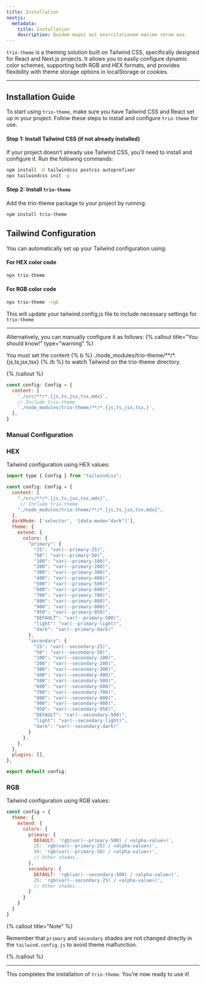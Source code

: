 ```yaml
---
title: Installation
nextjs:
  metadata:
    title: Installation
    description: Quidem magni aut exercitationem maxime rerum eos.
---
```


`trio-theme` is a theming solution built on Tailwind CSS, specifically designed for React and Next.js projects. It allows you to easily configure dynamic color schemes, supporting both RGB and HEX formats, and provides flexibility with theme storage options in localStorage or cookies.

---

## Installation Guide

To start using `trio-theme`, make sure you have Tailwind CSS and React set up in your project. Follow these steps to install and configure `trio-theme` for use.

#### Step 1: Install Tailwind CSS (if not already installed)

If your project doesn’t already use Tailwind CSS, you’ll need to install and configure it. Run the following commands:


```bash 
npm install -D tailwindcss postcss autoprefixer
npx tailwindcss init -p
```

#### Step 2: Install `trio-theme`
Add the trio-theme package to your project by running:
```bash
npm install trio-theme
```

## Tailwind Configuration
You can automatically set up your Tailwind configuration using:

#### For HEX color code
```bash
npx trio-theme
```
#### For RGB color code
```bash
npx trio-theme -rgb
```
This will update your tailwind.config.js file to include necessary settings for `trio-theme`

---

Alternatively, you can manually configure it as follows:
{% callout title="You should know!" type="warning" %}

You must set the content
{% b %}
./node_modules/trio-theme/\*\*/\*.{js,ts,jsx,tsx}
{% /b %}
to watch Tailwind on the trio-theme directory.

{% /callout %}

```js
const config: Config = {
  content: [
    './src/**/*.{js,ts,jsx,tsx,mdx}',
    // Include trio-theme
    './node_modules/trio-theme/**/*.{js,ts,jsx,tsx,}',
  ],
}
```

### Manual Configuration 
### HEX
Tailwind configuration using HEX values:
```js
import type { Config } from "tailwindcss";

const config: Config = {
  content: [
    "./src/**/*.{js,ts,jsx,tsx,mdx}",
     // Include trio-theme
    "./node_modules/trio-theme/**/*.{js,ts,jsx,tsx,mdx}",
  ],
  darkMode: ['selector', '[data-mode="dark"]'],
  theme: {
    extend: {
      colors: {
        "primary": {
          "25": "var(--primary-25)",
          "50": "var(--primary-50)",
          "100": "var(--primary-100)",
          "200": "var(--primary-200)",
          "300": "var(--primary-300)",
          "400": "var(--primary-400)",
          "500": "var(--primary-500)",
          "600": "var(--primary-600)",
          "700": "var(--primary-700)",
          "800": "var(--primary-800)",
          "900": "var(--primary-900)",
          "950": "var(--primary-950)",
          "DEFAULT": "var(--primary-500)",
          "light": "var(--primary-light)",
          "dark": "var(--primary-dark)"
        },
        "secondary": {
          "25": "var(--secondary-25)",
          "50": "var(--secondary-50)",
          "100": "var(--secondary-100)",
          "200": "var(--secondary-200)",
          "300": "var(--secondary-300)",
          "400": "var(--secondary-400)",
          "500": "var(--secondary-500)",
          "600": "var(--secondary-600)",
          "700": "var(--secondary-700)",
          "800": "var(--secondary-800)",
          "900": "var(--secondary-900)",
          "950": "var(--secondary-950)",
          "DEFAULT": "var(--secondary-500)",
          "light": "var(--secondary-light)",
          "dark": "var(--secondary-dark)"
        }
      },
    },
  },
  plugins: [],
};

export default config;
```

### RGB
Tailwind configuration using RGB values:
```js
const config = {
  theme: {
    extend: {
      colors: {
        primary: {
          DEFAULT: 'rgb(var(--primary-500) / <alpha-value>)',
          25: 'rgb(var(--primary-25) / <alpha-value>)',
          50: 'rgb(var(--primary-50) / <alpha-value>)',
          // Other shades...
        },
        secondary: {
          DEFAULT: 'rgb(var(--secondary-500) / <alpha-value>)',
          25: 'rgb(var(--secondary-25) / <alpha-value>)',
          // Other shades...
        }
      }
    }
  }
}
```

{% callout title="Note" %}

Remember that `primary` and `secondary` shades are not changed directly in the `tailwind.config.js` to avoid theme malfunction.

{% /callout %}


---

This completes the installation of `trio-theme`. You’re now ready to use it!
